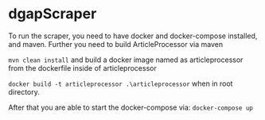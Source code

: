 # dgapScraper
To run the scraper, you need to have docker and docker-compose installed, and maven.
Further you need to build ArticleProcessor via maven 

```mvn clean install```
and build a docker image named as articleprocessor from the dockerfile inside of articleprocessor

```docker build -t articleprocessor .\articleprocessor```
when in root directory.

After that you are able to start the docker-compose via:
```docker-compose up```

